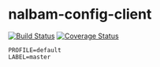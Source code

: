 # nalbam-config-client

[![Build Status](https://travis-ci.org/nalbam/nalbam-config-client.svg?branch=master)](https://travis-ci.org/nalbam/nalbam-config-client) 
[![Coverage Status](https://coveralls.io/repos/nalbam/nalbam-config-client/badge.svg?branch=master)](https://coveralls.io/r/nalbam/nalbam-config-client)

```
PROFILE=default
LABEL=master
```
